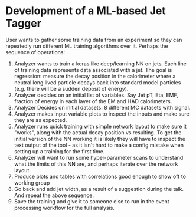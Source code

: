 # Development of a ML-based Jet Tagger

User wants to gather some training data from an experiment so they can repeatedly run different ML training algorithms over it. Perhaps the sequence of operations:

 1. Analyzer wants to train a keras like deep/learning NN on jets. Each line of training data represents data associated with a jet. The goal is regression: measure the decay position in the calorimeter where a neutral long lived particle decays back into standard model particles (e.g. there will be a sudden deposit of energy).
 1. Analyzer decides on an initial list of variables. Say Jet pT, Eta, EMF, fraction of energy in each layer of the EM and HAD calorimeters.
 1. Analyzer Decides on initial datasets: 8 different MC datasets with signal.
 1. Analyzer makes input variable plots to inspect the inputs and make sure they are as expected.
 1. Analyzer runs quick training with simple network layout to make sure it "works", along with the actual decay position vs resulting. To get the initial version of the NN working it is likely they will have to inspect the text output of the tool - as it isn't hard to make a config mistake when setting up a training for the first time.
 1. Analyzer will want to run some hyper-parameter scans to understand what the limits of this NN are, and perhaps iterate over the network layout.
 1. Produce plots and tables with correlations good enough to show off to working group
 1. Go back and add jet width, as a result of a suggestion during the talk. And repeat the above sequence.
 1. Save the training and give it to someone else to run in the event processing workflow for the full analysis.

